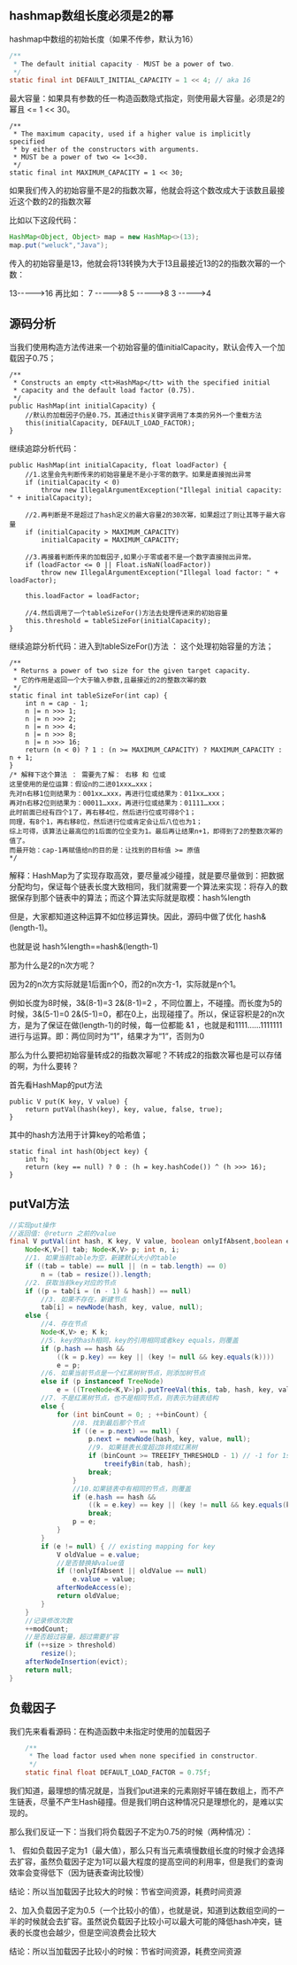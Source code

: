 ## hashmap数组长度必须是2的幂
hashmap中数组的初始长度（如果不传参，默认为16）
```java
/**
 * The default initial capacity - MUST be a power of two.
 */
static final int DEFAULT_INITIAL_CAPACITY = 1 << 4; // aka 16
```
最大容量：如果具有参数的任一构造函数隐式指定，则使用最大容量。必须是2的幂且 <= 1 << 30。
```
/**
 * The maximum capacity, used if a higher value is implicitly specified
 * by either of the constructors with arguments.
 * MUST be a power of two <= 1<<30.
 */
static final int MAXIMUM_CAPACITY = 1 << 30;
```
如果我们传入的初始容量不是2的指数次幂，他就会将这个数改成大于该数且最接近这个数的2的指数次幂

比如以下这段代码：
```java
HashMap<Object, Object> map = new HashMap<>(13);
map.put("weluck","Java");
```
传入的初始容量是13，他就会将13转换为大于13且最接近13的2的指数次幂的一个数：

13----->16
再比如：
7 ----->8
5 ----->8
3 ----->4

## 源码分析
当我们使用构造方法传进来一个初始容量的值initialCapacity，默认会传入一个加载因子0.75；
```
/**
 * Constructs an empty <tt>HashMap</tt> with the specified initial
 * capacity and the default load factor (0.75).
 */
public HashMap(int initialCapacity) {
    //默认的加载因子仍是0.75，其通过this关键字调用了本类的另外一个重载方法
    this(initialCapacity, DEFAULT_LOAD_FACTOR);
}
```
继续追踪分析代码：
```
public HashMap(int initialCapacity, float loadFactor) {
    //1.这里会先判断传来的初始容量是不是小于零的数字。如果是直接抛出异常
    if (initialCapacity < 0)
        throw new IllegalArgumentException("Illegal initial capacity: " + initialCapacity);
    
    //2.再判断是不是超过了hash定义的最大容量2的30次幂，如果超过了则让其等于最大容量
    if (initialCapacity > MAXIMUM_CAPACITY)
        initialCapacity = MAXIMUM_CAPACITY;
    
    //3.再接着判断传来的加载因子,如果小于零或者不是一个数字直接抛出异常。
    if (loadFactor <= 0 || Float.isNaN(loadFactor))
        throw new IllegalArgumentException("Illegal load factor: " + loadFactor);
    
    this.loadFactor = loadFactor;
    
    //4.然后调用了一个tableSizeFor()方法去处理传进来的初始容量
    this.threshold = tableSizeFor(initialCapacity);
}
```
继续追踪分析代码：进入到tableSizeFor()方法 ： 这个处理初始容量的方法；
```
/**
 * Returns a power of two size for the given target capacity.
 * 它的作用是返回一个大于输入参数,且最接近的2的整数次幂的数
 */
static final int tableSizeFor(int cap) {
    int n = cap - 1;
    n |= n >>> 1;
    n |= n >>> 2;
    n |= n >>> 4;
    n |= n >>> 8;
    n |= n >>> 16;
    return (n < 0) ? 1 : (n >= MAXIMUM_CAPACITY) ? MAXIMUM_CAPACITY : n + 1;
}
/* 解释下这个算法 ： 需要先了解： 右移 和 位或
这里使用的是位运算：假设n的二进01xxx…xxx；
先对n右移1位则结果为：001xx…xxx，再进行位或结果为：011xx…xxx；
再对n右移2位则结果为：00011…xxx，再进行位或结果为：01111…xxx；
此时前面已经有四个1了，再右移4位，然后进行位或可得8个1；
同理，有8个1，再右移8位，然后进行位或肯定会让后八位也为1；
综上可得，该算法让最高位的1后面的位全变为1。最后再让结果n+1，即得到了2的整数次幂的值了。
而最开始：cap-1再赋值给n的目的是：让找到的目标值 >= 原值
*/
```
解释：HashMap为了实现存取高效，要尽量减少碰撞，就是要尽量做到：把数据分配均匀，保证每个链表长度大致相同，我们就需要一个算法来实现：将存入的数据保存到那个链表中的算法；而这个算法实际就是取模：hash%length

但是，大家都知道这种运算不如位移运算快。因此，源码中做了优化 hash&(length-1)。

也就是说 hash%length==hash&(length-1)

那为什么是2的n次方呢？

因为2的n次方实际就是1后面n个0，而2的n次方-1，实际就是n个1。

例如长度为8时候，3&(8-1)=3 2&(8-1)=2 ，不同位置上，不碰撞。而长度为5的时候，3&(5-1)=0 2&(5-1)=0，都在0上，出现碰撞了。所以，保证容积是2的n次方，是为了保证在做(length-1)的时候，每一位都能 &1 ，也就是和1111……1111111进行与运算。即：两位同时为“1”，结果才为“1”，否则为0

那么为什么要把初始容量转成2的指数次幂呢？不转成2的指数次幂也是可以存储的啊，为什么要转？

首先看HashMap的put方法
```
public V put(K key, V value) {
    return putVal(hash(key), key, value, false, true);
}
```
其中的hash方法用于计算key的哈希值；
```
static final int hash(Object key) {
    int h;
    return (key == null) ? 0 : (h = key.hashCode()) ^ (h >>> 16);
}
```
## putVal方法
```java
//实现put操作
//返回值: @return 之前的value
final V putVal(int hash, K key, V value, boolean onlyIfAbsent,boolean evict) {
    Node<K,V>[] tab; Node<K,V> p; int n, i;
    //1. 如果当前table为空，新建默认大小的table
    if ((tab = table) == null || (n = tab.length) == 0)
        n = (tab = resize()).length;
    //2. 获取当前key对应的节点
    if ((p = tab[i = (n - 1) & hash]) == null)
        //3. 如果不存在，新建节点
        tab[i] = newNode(hash, key, value, null);
    else {
        //4. 存在节点
        Node<K,V> e; K k;
        //5. key的hash相同，key的引用相同或者key equals，则覆盖
        if (p.hash == hash &&
            ((k = p.key) == key || (key != null && key.equals(k))))
            e = p;
        //6. 如果当前节点是一个红黑树树节点，则添加树节点
        else if (p instanceof TreeNode)
            e = ((TreeNode<K,V>)p).putTreeVal(this, tab, hash, key, value);
        //7. 不是红黑树节点，也不是相同节点，则表示为链表结构
        else {
            for (int binCount = 0; ; ++binCount) {
                //8. 找到最后那个节点
                if ((e = p.next) == null) {
                    p.next = newNode(hash, key, value, null);
                    //9. 如果链表长度超过8转成红黑树
                    if (binCount >= TREEIFY_THRESHOLD - 1) // -1 for 1st
                        treeifyBin(tab, hash);
                    break;
                }
                //10.如果链表中有相同的节点，则覆盖
                if (e.hash == hash &&
                    ((k = e.key) == key || (key != null && key.equals(k))))
                    break;
                p = e;
            }
        }
        if (e != null) { // existing mapping for key
            V oldValue = e.value;
            //是否替换掉value值
            if (!onlyIfAbsent || oldValue == null)
                e.value = value;
            afterNodeAccess(e);
            return oldValue;
        }
    }
    //记录修改次数
    ++modCount;
    //是否超过容量，超过需要扩容
    if (++size > threshold)
        resize();
    afterNodeInsertion(evict);
    return null;
}
```

## 负载因子
我们先来看看源码：在构造函数中未指定时使用的加载因子
```java
    /**
     * The load factor used when none specified in constructor.
     */
    static final float DEFAULT_LOAD_FACTOR = 0.75f;
```
我们知道，最理想的情况就是，当我们put进来的元素刚好平铺在数组上，而不产生链表，尽量不产生Hash碰撞。但是我们明白这种情况只是理想化的，是难以实现的。

那么我们反证一下：当我们将负载因子不定为0.75的时候（两种情况）：

1、 假如负载因子定为1（最大值），那么只有当元素填慢数组长度的时候才会选择去扩容，虽然负载因子定为1可以最大程度的提高空间的利用率，但是我们的查询效率会变得低下（因为链表查询比较慢）

结论：所以当加载因子比较大的时候：节省空间资源，耗费时间资源

2、加入负载因子定为0.5（一个比较小的值），也就是说，知道到达数组空间的一半的时候就会去扩容。虽然说负载因子比较小可以最大可能的降低hash冲突，链表的长度也会越少，但是空间浪费会比较大

结论：所以当加载因子比较小的时候：节省时间资源，耗费空间资源
